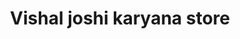 ---
title: "Vishal joshi karyana store"
url: /bhanoki/vishal-joshi-karyana-store/
shop: supermarket
---